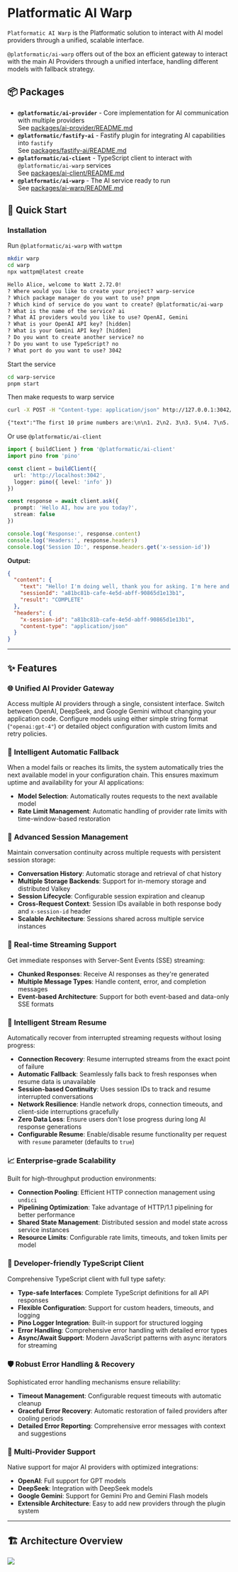 # Platformatic AI Warp

`Platformatic AI Warp` is the Platformatic solution to interact with AI model providers through a unified, scalable interface.

`@platformatic/ai-warp` offers out of the box an efficient gateway to interact with the main AI Providers through a unified interface, handling different models with fallback strategy.

## 📦 Packages

- **`@platformatic/ai-provider`** - Core implementation for AI communication with multiple providers  
  See [packages/ai-provider/README.md](./packages/ai-provider/README.md)
- **`@platformatic/fastify-ai`** - Fastify plugin for integrating AI capabilities into `fastify`  
  See [packages/fastify-ai/README.md](./packages/fastify-ai/README.md)
- **`@platformatic/ai-client`** - TypeScript client to interact with `@platformatic/ai-warp` services  
  See [packages/ai-client/README.md](./packages/ai-client/README.md)
- **`@platformatic/ai-warp`** - The AI service ready to run  
  See [packages/ai-warp/README.md](./packages/ai-warp/README.md)

## 🚀 Quick Start

### Installation

Run `@platformatic/ai-warp` with `wattpm`

```bash
mkdir warp
cd warp
npx wattpm@latest create
```

```txt
Hello Alice, welcome to Watt 2.72.0!
? Where would you like to create your project? warp-service
? Which package manager do you want to use? pnpm
? Which kind of service do you want to create? @platformatic/ai-warp
? What is the name of the service? ai
? What AI providers would you like to use? OpenAI, Gemini
? What is your OpenAI API key? [hidden]
? What is your Gemini API key? [hidden]
? Do you want to create another service? no
? Do you want to use TypeScript? no
? What port do you want to use? 3042
```

Start the service

```bash
cd warp-service
pnpm start
```

Then make requests to warp service

```bash
curl -X POST -H "Content-type: application/json" http://127.0.0.1:3042/api/v1/prompt -d '{"prompt":"Please give me the first 10 prime numbers"}'
```

```txt
{"text":"The first 10 prime numbers are:\n\n1. 2\n2. 3\n3. 5\n4. 7\n5. 11\n6. 13\n7. 17\n8. 19\n9. 23\n10. 29","result":"COMPLETE","sessionId":"40ffaedc-bc26-4561-bc11-2e0ae2a839c1"}
```

Or use `@platformatic/ai-client`

```typescript
import { buildClient } from '@platformatic/ai-client'
import pino from 'pino'

const client = buildClient({
  url: 'http://localhost:3042',
  logger: pino({ level: 'info' })
})

const response = await client.ask({
  prompt: 'Hello AI, how are you today?',
  stream: false
})

console.log('Response:', response.content)
console.log('Headers:', response.headers)
console.log('Session ID:', response.headers.get('x-session-id'))
```

**Output:**
```json
{
  "content": {
    "text": "Hello! I'm doing well, thank you for asking. I'm here and ready to help you with any questions or tasks you might have. How are you doing today?",
    "sessionId": "a81bc81b-cafe-4e5d-abff-90865d1e13b1",
    "result": "COMPLETE"
  },
  "headers": {
    "x-session-id": "a81bc81b-cafe-4e5d-abff-90865d1e13b1",
    "content-type": "application/json"
  }
}
```

---

## ✨ Features

### 🌐 **Unified AI Provider Gateway**
Access multiple AI providers through a single, consistent interface. Switch between OpenAI, DeepSeek, and Google Gemini without changing your application code. Configure models using either simple string format (`"openai:gpt-4"`) or detailed object configuration with custom limits and retry policies.

### 🔄 **Intelligent Automatic Fallback**
When a model fails or reaches its limits, the system automatically tries the next available model in your configuration chain. This ensures maximum uptime and availability for your AI applications:
- **Model Selection**: Automatically routes requests to the next available model
- **Rate Limit Management**: Automatic handling of provider rate limits with time-window-based restoration

### 💾 **Advanced Session Management**
Maintain conversation continuity across multiple requests with persistent session storage:
- **Conversation History**: Automatic storage and retrieval of chat history
- **Multiple Storage Backends**: Support for in-memory storage and distributed Valkey
- **Session Lifecycle**: Configurable session expiration and cleanup
- **Cross-Request Context**: Session IDs available in both response body and `x-session-id` header
- **Scalable Architecture**: Sessions shared across multiple service instances

### 🌊 **Real-time Streaming Support**
Get immediate responses with Server-Sent Events (SSE) streaming:
- **Chunked Responses**: Receive AI responses as they're generated
- **Multiple Message Types**: Handle content, error, and completion messages
- **Event-based Architecture**: Support for both event-based and data-only SSE formats

### 🔄 **Intelligent Stream Resume**
Automatically recover from interrupted streaming requests without losing progress:
- **Connection Recovery**: Resume interrupted streams from the exact point of failure
- **Automatic Fallback**: Seamlessly falls back to fresh responses when resume data is unavailable
- **Session-based Continuity**: Uses session IDs to track and resume interrupted conversations
- **Network Resilience**: Handle network drops, connection timeouts, and client-side interruptions gracefully
- **Zero Data Loss**: Ensure users don't lose progress during long AI response generations
- **Configurable Resume**: Enable/disable resume functionality per request with `resume` parameter (defaults to `true`)

### 📈 **Enterprise-grade Scalability**
Built for high-throughput production environments:
- **Connection Pooling**: Efficient HTTP connection management using `undici`
- **Pipelining Optimization**: Take advantage of HTTP/1.1 pipelining for better performance
- **Shared State Management**: Distributed session and model state across service instances
- **Resource Limits**: Configurable rate limits, timeouts, and token limits per model

### 🔧 **Developer-friendly TypeScript Client**
Comprehensive TypeScript client with full type safety:
- **Type-safe Interfaces**: Complete TypeScript definitions for all API responses
- **Flexible Configuration**: Support for custom headers, timeouts, and logging
- **Pino Logger Integration**: Built-in support for structured logging
- **Error Handling**: Comprehensive error handling with detailed error types
- **Async/Await Support**: Modern JavaScript patterns with async iterators for streaming

### 🛡️ **Robust Error Handling & Recovery**
Sophisticated error handling mechanisms ensure reliability:
- **Timeout Management**: Configurable request timeouts with automatic cleanup
- **Graceful Error Recovery**: Automatic restoration of failed providers after cooling periods
- **Detailed Error Reporting**: Comprehensive error messages with context and suggestions

### 🔌 **Multi-Provider Support**
Native support for major AI providers with optimized integrations:
- **OpenAI**: Full support for GPT models
- **DeepSeek**: Integration with DeepSeek models
- **Google Gemini**: Support for Gemini Pro and Gemini Flash models
- **Extensible Architecture**: Easy to add new providers through the plugin system

--- 

## 🏗️ Architecture Overview

![](./docs/architecture-overview.png)
